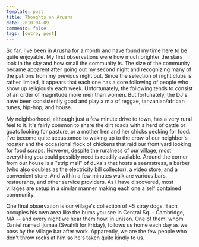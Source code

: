 ```yaml
---
template: post
title: Thoughts on Arusha
date: 2010-04-09
comments: false
tags: [outro, post]
---
```

So far, I've been in Arusha for a month and have found my time here to be quite enjoyable. My first observations were how much brighter the stars look in the sky and how small the community is. The size of the community became apparent after going out my second night and recognizing many of the patrons from my previous night out. <!-- more --> Since the selection of night clubs is rather limited, it appears that each one has a core following of people who show up religiously each week. Unfortunately, the following tends to consist of an order of magnitude more men than women. But fortunately, the DJ's have been consistently good and play a mix of reggae, tanzanian/african tunes, hip-hop, and house.

My neighborhood, although just a few minute drive to town, has a very rural feel to it. It's fairly common to share the dirt roads with a herd of cattle or goats looking for pasture, or a mother hen and her chicks pecking for food. I've become quite accustomed to waking up to the crow of our neighbor's rooster and the occasional flock of chickens that raid our front yard looking for food scraps. However, despite the ruralness of our village, most everything you could possibly need is readily available. Around the corner from our house is a "strip mall" of duka's that hosts a seamstress, a barber (who also doubles as the electricity bill collector), a video store, and a convenient store. And within a few minutes walk are various bars, restaurants, and other service providers. As I have discovered, most villages are setup in a similar manner making each one a self contained community.

One final observation is our village's collection of ~5 stray dogs. Each occupies his own area like the bums you see in Central Sq. - Cambridge, MA -- and every night we hear them howl in unison. One of them, whom Daniel named Ijumaa (Swahili for Friday), follows us home each day as we pass by the village bar after work. Apparently, we are the few people who don't throw rocks at him so he's taken quite kindly to us.
